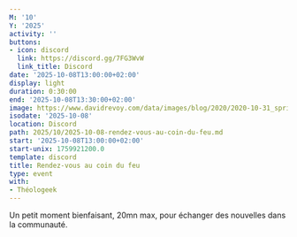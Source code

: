 ```yaml
---
M: '10'
Y: '2025'
activity: ''
buttons:
- icon: discord
  link: https://discord.gg/7FG3WvW
  link_title: Discord
date: '2025-10-08T13:00:00+02:00'
display: light
duration: 0:30:00
end: '2025-10-08T13:30:00+02:00'
image: https://www.davidrevoy.com/data/images/blog/2020/2020-10-31_spritely_scene.jpg
isodate: '2025-10-08'
location: Discord
path: 2025/10/2025-10-08-rendez-vous-au-coin-du-feu.md
start: '2025-10-08T13:00:00+02:00'
start-unix: 1759921200.0
template: discord
title: Rendez-vous au coin du feu
type: event
with:
- Théologeek
---
```

Un petit moment bienfaisant, 20mn max, pour échanger des nouvelles dans la communauté.